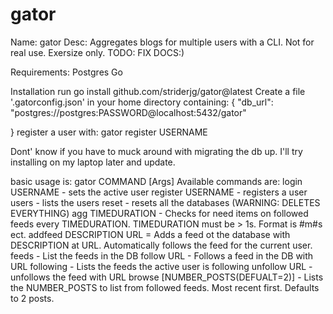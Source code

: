 # gator
Name: gator
Desc: Aggregates blogs for multiple users with a CLI.  Not for real use.  Exersize only.
TODO:  FIX DOCS:)

Requirements:
Postgres
Go

Installation
run go install github.com/striderjg/gator@latest
Create a file '.gatorconfig.json' in your home directory containing:
{
  "db_url": "postgres://postgres:PASSWORD@localhost:5432/gator"

}
register a user with: gator register USERNAME

Dont' know if you have to muck around with migrating the db up. I'll try installing on my laptop later and update.  

basic usage is: gator COMMAND [Args]
Available commands are:
login USERNAME - sets the active user
register USERNAME - registers a user
users - lists the users
reset - resets all the databases (WARNING: DELETES EVERYTHING)
agg TIMEDURATION - Checks for need items on followed feeds every TIMEDURATION.  TIMEDURATION must be > 1s.  Format is #m#s ect.
addfeed DESCRIPTION URL = Adds a feed ot the database with DESCRIPTION at URL. Automatically follows the feed for the current user.
feeds - List the feeds in the DB
follow URL - Follows a feed in the DB with URL
following - Lists the feeds the active user is following
unfollow URL - unfollows the feed with URL
browse  [NUMBER_POSTS(DEFUALT=2)] - Lists the NUMBER_POSTS to list from followed feeds.  Most recent first.  Defaults to 2 posts.

